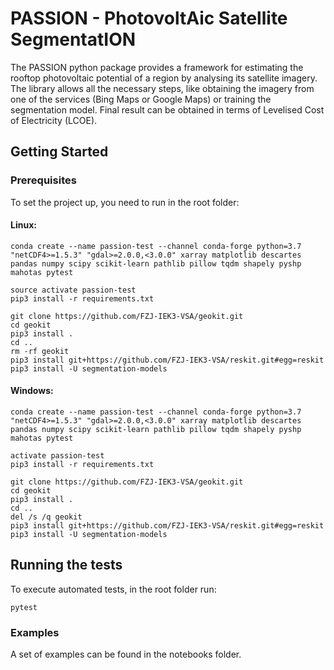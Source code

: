# PASSION - PhotovoltAic Satellite SegmentatION

The PASSION python package provides a framework for estimating the rooftop photovoltaic potential of a region
by analysing its satellite imagery. The library allows all the necessary steps, like obtaining the
imagery from one of the services (Bing Maps or Google Maps) or training the segmentation model.
Final result can be obtained in terms of Levelised Cost of Electricity (LCOE).

## Getting Started


### Prerequisites

To set the project up, you need to run in the root folder:

#### Linux:
```
conda create --name passion-test --channel conda-forge python=3.7 "netCDF4>=1.5.3" "gdal>=2.0.0,<3.0.0" xarray matplotlib descartes pandas numpy scipy scikit-learn pathlib pillow tqdm shapely pyshp mahotas pytest

source activate passion-test
pip3 install -r requirements.txt

git clone https://github.com/FZJ-IEK3-VSA/geokit.git
cd geokit
pip3 install .
cd ..
rm -rf geokit
pip3 install git+https://github.com/FZJ-IEK3-VSA/reskit.git#egg=reskit
pip3 install -U segmentation-models
```

#### Windows:
```
conda create --name passion-test --channel conda-forge python=3.7 "netCDF4>=1.5.3" "gdal>=2.0.0,<3.0.0" xarray matplotlib descartes pandas numpy scipy scikit-learn pathlib pillow tqdm shapely pyshp mahotas pytest

activate passion-test
pip3 install -r requirements.txt

git clone https://github.com/FZJ-IEK3-VSA/geokit.git
cd geokit
pip3 install .
cd ..
del /s /q geokit
pip3 install git+https://github.com/FZJ-IEK3-VSA/reskit.git#egg=reskit
pip3 install -U segmentation-models
```

## Running the tests

To execute automated tests, in the root folder run:

```
pytest
```

### Examples

A set of examples can be found in the notebooks folder.
